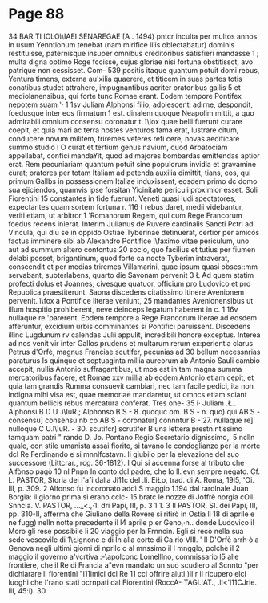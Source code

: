 # Page 88

34 BAR TI IOLOì\IAEI SENAREGAE [A . 1494) pntcr inculta per multos annos in usum Yenntionum tenebat (nam mirifice illis oblectabatur) dominis restituisse, paternisque insuper omnibus creditoribus satisfieri mandasse 1 ; multa digna optimo Rcge fccisse, cujus gloriae nisi fortuna obstitissct, avo patrique non cessisset. Com- 539 positis itaque quantum potuit domi rebus, Yentura timens, extcrna au'xilia quaerere, et titìcem in suas partes totis conatibus studet attrahere, impugnantibus acriter oratoribus gallis 5 et mediolanensibus, qui forte tunc Romae erant. Eodem tempore Pontifex nepotem suam '· 1 1sv Juliam Alphonsi filio, adolescenti adirne, despondit, foedusque inter eos firmatum 1 est. dinalem quoque Neapolim mittit, a quo admirabili omnium consensu coronatur t. ì\Iox quae belli fuerunt curare coepit, et quia mari ac terra hostes venturos fama erat, lustrare citum, conducere novum militem, triremes veteres refi cere, novas aedificare summo studio l O curat et tertium genus navium, quod Arbatociam appellabat, confici mandaYit, quod ad majores bombardas emittendas aptior erat. Rem pecuniariam quantum potuit sine populorum invidia et gravamine curat; oratores per totam Italiam ad petenda auxilia dimittit, tians, eos, qui primum Gallbs in possessionem Italiae induxissent, eosdem primo dc domo sua ejiciendos, quamvis ipse forsitan Yicinitate periculi proximior esset. Soli Fiorentini 15 constantes in fide fuerunt. Veneti quasi ludi spectatores, expectantes quam sortem fortuna r. 116 t rebus daret, medii videbantur, veriti etiam, ut arbitror 1 'Romanorum Regem, qui cum Rege Francorum foedus recens inierat. Interim Julianus de Ruvere cardinalis Sancti Pctri ad Vincula, qui diu se in oppido Ostiae Tyberinae detinuerat, certior per amicos factus imminere sibi ab Alexandro Pontifice l\faximo vitae periculum, uno aut ad summum altero contcntus 20 socio, quo facilius et tutius per fiumen delabi posset, brigantinum, quod forte ca nocte Tyberim intraverat, conscendit et per medias triremes Villamarini, quae ipsum quasi obses::mm servabant, subterlabens, quarto die Savonam pervenit 3 Ł Ad quem statim profecti dolus et Joannes, civesque quatuor, officium pro Ludovico et pro Republica praestiterunt. Saona discedens citatissimo itinere Avenionem pervenit. ì\fox a Pontifice literae veniunt, 25 mandantes Avenionensibus ut illum hospitio prohiberent, neve deinceps legatum haberent in c. 1 16v nullaque re 'parerent. Eodem tempore a Rege Francorum literae ad eosdem afferuntur, excidium urbis comminantes si Pontifici paruissent. Discedens illinc Lugdunum rv calendas Julii appulit, incredibili honore exceptus. Interea ad nos venit vir inter Gallos prudens et multarum rerum ex:perientia clarus Petrus d'Orfè, magnus Franciae scutifer, pecunias ad 30 bellum necessnrias paraturus Is quinque et septuaginta millia aureorum ab Antonio Sauli cambio accepit, nullis Antonio suffragantibus, ut mos est in tam magna summa mercatoribus facere, et Romae xxv millia ab eodem Antonio etiam cepit, et quia tam grandis Rumma consuevit cambiari, nec tam facile pedici, ita non indigna mihi visa est, quae memoriae mandaretur, ut omncs etiam sciant quantum bellicis rebus mercatura conferat. Tres one- 35 i· Juliam .Ł.. Alphonsi B D U .ì\IuR.; Alphonso B S - 8. quoquc om. B S - n. quo) qui AB S - consensu] consensu nb co AB S - coronatur] connntur B - 27. nullaque re] nulloque C U.l\IuR. - 30. scutifcr] scrutifer B una lettera prestn.ntissimo tamquam patri " rando D. Jo. Pontano Regio Sccretario dignissimo,. 5 nclln quale, con stile umanista assai fiorito, si tavano le condoglianze per la morte dcl Re Ferdinando e si mnnlfcstavn. li giubilo per la elevazione del suo successore (Littcrar., rcg. 36-1812). I Qui si accenna forse al tributo che Alfònso pagò 10 nl Pnpn In conto dcl padre, che lo ll.\'evn sempre negato. Cf. L. PASTOR, Storia dei I'afi dalla Ji11c del .li. EiŁo, trad. di A. Roma, 19l5, \'Oi. III, p. 309. 2 Alfonso fu incoronato addì S maggio 1.194 dal rardlnale Juan Borgia: il giorno prima si erano cclc- 15 bratc le nozze di Joffrè norgia cOll Snncla. V. PASTOR, ..._<.,·1. dri Papi, III, p. 3 1 1. 3 Il PASTOR, SI. dei Papi, III, pp. 310-II, afferma che Giuliano della Rovere si ritirò in Ostia li 18 di aprile e ne fugg) nelln notte precedente il l4 aprile p.er Geno,·n.. donde Ludovico il Moro gli rese possibile li 20 viaggio per la Frnncin. Egli si recò nella sua sede vescovile di 1\\Łignonc e di In alla corte di Ca.rio VIII. ' Il D'Orfè arrh·ò a Genova negli ultimi giorni di nprllc o al mnssimo il I mngglo, polchè il 2 maggio il governo a\'vcrtiva :-\apolconc Lomelllno, commissario l5 alle frontiere, che il Re di Francia a\"evn mandato un suo scudiero al Scnnto "per dichiarare li fiorentini "i11imici dcl Re 11 ccl offrire aiuti )ll'r il ricupero elci luoghi che l'rano stati ocrnpati dal Fiorentini (RoccA- TAGl.IAT.\, .ll<'l11CJrie. III, 45:i). 30